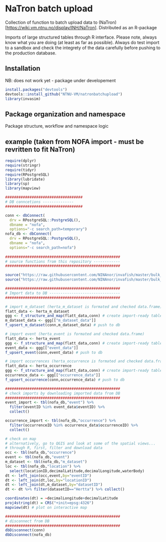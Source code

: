 # NaTron batch upload

Collection of function to batch upload data to (NaTron)[https://wiki.vm.ntnu.no/display/INH/NaTron]. Distributed as an R-package

Imports of large structured tables through R interface. Please note, always know what you are doing (at least as far as possible). Always do test import to a sandbox and check the integrety of the data carefully before pushing to the production database.

## Installation

NB: does not work yet - package under developement

```r
install.packages("devtools")
devtools::install_github("NTNU-VM/natronbatchupload")
library(invasim)

```

## Package organization and namespace

Package structure, workflow and namespace logic

## example (taken from NOFA import - must be revritten to fit NaTron)

```r
require(dplyr)
require(stringr)
require(tidyr)
require(RPostgreSQL)
library(lubridate)
library(sp)
library(mapview)

###################################
# DB conncetions --------------
###################################

conn <- dbConnect(
  drv = RPostgreSQL::PostgreSQL(),
  dbname = "nofa",
  options="-c search_path=temporary")
nofa_db <- dbConnect(
  drv = RPostgreSQL::PostgreSQL(),
  dbname = "nofa",
  options="-c search_path=nofa")
  
####################################################
# source functions from this repository ------------
####################################################

source("https://raw.githubusercontent.com/NINAnor/invafish/master/bulk_import_R/R/f_structure_and_map.R?token=AKEIPXVvvlLlNcwDx0UM1DPtijCQk6mlks5ZksnPwA%3D%3D")
source("https://raw.githubusercontent.com/NINAnor/invafish/master/bulk_import_R/R/upsert.R?token=AKEIPaZBOR-Dn0hsTAYhBTJ9TRYaO7fMks5ZksnqwA%3D%3D")

####################################################
# Import data to DB --------------------------------
####################################################

# import m_dataset (herta_m_dataset is formated and checked data.frame)
flatt_data <- herta_m_dataset
ggg <- f_structure_and_map(flatt_data,conn) # create import-ready table
m_dataset_data <- ggg[["m_dataset_data"]]
f_upsert_m_dataset(conn,m_dataset_data) # push to db

# import event (herta_event is formated and checked data.frame)
flatt_data <- herta_event
ggg <- f_structure_and_map(flatt_data,conn) # create import-ready table
event_data <- ggg[["event_data"]]
f_upsert_event(conn,event_data) # push to db

# import occurrences (herta_occurrence is formated and checked data.frame)
flatt_data <- herta_occurrence
ggg <- f_structure_and_map(flatt_data,conn) # create import-ready table
occurrence_data <- ggg[["occurrence_data"]]
f_upsert_occurrence(conn,occurrence_data) # push to db

####################################################
# check imports by downloading imported data from DB
####################################################
event_import <- tbl(nofa_db,"event") %>%
  filter(eventID %in% event_data$eventID) %>%
  collect()

occurrence_import <- tbl(nofa_db,"occurrence") %>%
  filter(occurrenceID %in% occurrence_data$occurrenceID) %>%
  collect()

# check on map
# alternatively, go to QGIS and look at some of the spatial views... 
# through R, first, filter and download data
occ <- tbl(nofa_db,"occurrence")
event <- tbl(nofa_db,"event")
m_dataset <- tbl(nofa_db,"m_dataset")
loc <- tbl(nofa_db,"location") %>%
  select(locationID,decimalLatitude,decimalLongitude,waterBody)
dt <- left_join(occ,event,by="eventID")
dt <- left_join(dt,loc,by="locationID")
dt <- left_join(dt,m_dataset,by="datasetID") 
dt <- dt %>% filter(datasetID=="Hertta") %>% collect()

coordinates(dt) = ~decimalLongitude+decimalLatitude
proj4string(dt) = CRS("+init=epsg:4326")
mapview(dt) # plot on interactive map

####################################################
# disconnect from DB
####################################################
dbDisconnect(conn)
dbDisconnect(nofa_db)


```
